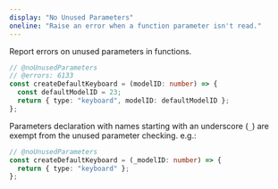 ```yaml
---
display: "No Unused Parameters"
oneline: "Raise an error when a function parameter isn't read."
---
```


Report errors on unused parameters in functions.

```ts twoslash
// @noUnusedParameters
// @errors: 6133
const createDefaultKeyboard = (modelID: number) => {
  const defaultModelID = 23;
  return { type: "keyboard", modelID: defaultModelID };
};
```

Parameters declaration with names starting with an underscore (`_`) are exempt from the unused parameter checking. e.g.:

```ts twoslash
// @noUnusedParameters
const createDefaultKeyboard = (_modelID: number) => {
  return { type: "keyboard" };
};
```

